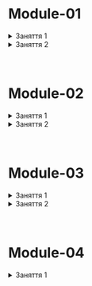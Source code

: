 # Module-01

<details>
  <summary>Заняття 1</summary>
<ul>
    <li>Структура Next.js проєкту</li>
    <li>Маршрутизація у вебзастосунках</li>
    <li>Створення сторінок</li>
    <ul>
        <li>Home Page</li>
        <li>Notes Page</li>
        <li>About Page</li>
        <li>Profile Page</li>
    </ul>
    <li>Layout</li>
    <ul>
        <li>header, children, footer</li>
    </ul>
    <li>Components</li>
    <li>Link</li>
</ul>
</details>

<details>
  <summary>Заняття 2</summary>
<ul>
    <li>axios api</li>
    <ul>
        <li>https://next-docs-api.onrender.com</li>
        <li>lib/api.ts</li>
        <li>SSR</li>
    </ul>
    <li>'use client'</li>
    <ul>
        <li>CSR</li>
    </ul>
    <li>error & loading</li>
    <li>Dynamic routes</li>
    <li>Global error & loading</li>
    <li>Dynamic client component</li>
    <li>React Query</li>
    <ul>
        <li>@tanstack/react-query</li>
        <li>TanStackProvider</li>
        <li>prefetchQuery</li>
        <li>HydrationBoundary</li>
        <li>useParams</li>
        <li>useQuery</li>
        <li>refetchOnMount</li>
    </ul>
</ul>
</details>

<br/>
<br/>

# Module-02

<details>
  <summary>Заняття 1</summary>
<ul>
    <li>Nested routes</li>
    <li>Not-found route</li>
    <li>Catch-all routes</li>
    <ul>
        <li>filter by categoryId</li>
        <li>filter by name</li>
    </ul>
    <li>useRouter</li>
</ul>
</details>

<details>
  <summary>Заняття 2</summary>
<ul>
    <li>Grouped routes</li>
    <li>Parallel routes</li>
    <ul>
        <li>@sidebar</li>
        <li>default.tsx</li>
    </ul>
    <li>Interception route</li>
    <ul>
        <li>@modal</li>
        <li>empty default</li>
        <li>modal in RootLayout</li>
        <li>close modal with router.back</li>
    </ul>
    <li>Redirect</li>
</ul>
</details>

<br/>
<br/>

# Module-03

<details>
  <summary>Заняття 1</summary>
<ul>
    <li>metadata</li>
    <li>async generateMetadata</li>
    <li>Open Graph & Twitter</li>
    <li>next/image</li>
    <ul>
        <li>width і height</li>
        <li>next.config.ts</li>
    </ul>
    <li>next/font</li>
    <li>Performance</li>
    <ul>
        <li>Cache-Control</li>
        <li>next.config.ts</li>
    </ul>
</ul>
</details>

<details>
  <summary>Заняття 2</summary>
<ul>
    <li>create note</li>
    <ul>
        <li>page</li>
        <li>sidebar</li>
        <li>form</li>
        <li>api</li>
    </ul>
    <li>zustand</li>
    <ul>
        <li>store</li>
        <li>draft</li>
        <li>initialDraft</li>
        <li>persist</li>
    </ul>
</ul>
</details>

<br/>
<br/>

# Module-04

<details>
  <summary>Заняття 1</summary>
<ul>
    <li>Next Server</li>
    <li>Route Handler</li>
    <ul>
        <li>instance axios</li>
        <li>create all Handlers</li>
        <li>update all requests</li>
    </ul>
    <li>Auth</li>
    <ul>
        <li>instance axios</li>
        <li>withCredentials</li>
    </ul>
    <li>sign-up</li>
    <ul>
        <li>Header Links</li>
        <li>sign-up/page</li>
        <li>POST register</li>
        <li>register Route Handler</li>
        <li>cookies in Route Handler</li>
        <ul>
            <li>npm i cookie</li>
            <li>get setCookie</li>
            <li>parse(cookieStr)</li>
            <li>create cookie options</li>
            <li>cookieStore.set</li>
        </ul>
        <li>add register(formValues) in form</li>
    </ul>
    <li>sign-in</li>
    <ul>
        <li>sign-up/page</li>
        <li>POST login</li>
        <li>login Route Handler</li>
        <li>cookies in Route Handler</li>
        <li>add login(formValues) in form</li>
    </ul>
    <li>AuthStore</li>
    <ul>
        <li>create store</li>
        <li>checkSession client</li>
        <li>checkSession Route Handler</li>
        <ul>
            <li>cookieStore.get</li>
            <li>checkSession client</li>
            <li>silent authentication in Route Handler</li>
        </ul>
        <li>GET getMe</li>
        <li>getMe Route Handler</li>
        <li>AuthProvider</li>
        <li>add AuthProvider in RootLayout</li>
        <li>create AuthNavigation</li>
        <li>POST logout</li>
        <li>logout Route Handler</li>
        <li>cookieStore.delete</li>
        <li>add in handleLogout</li>
        <li>add setUser in sign-in & sign-up pages</li>
    </ul>
    <li>pre-render error with getCategories</li>
</ul>
</details>
